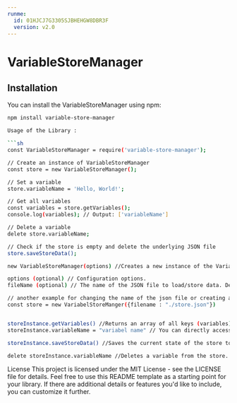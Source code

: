 ```yaml
---
runme:
  id: 01HJCJ7G3305SJBHEHGW8DBR3F
  version: v2.0
---
```


# VariableStoreManager

## Installation

You can install the VariableStoreManager using npm:

```bash {"id":"01HJCJ7G3305SJBHEHGW5KCDYK"}
npm install variable-store-manager

Usage of the Library :

```sh 
const VariableStoreManager = require('variable-store-manager');

// Create an instance of VariableStoreManager
const store = new VariableStoreManager();

// Set a variable
store.variableName = 'Hello, World!';

// Get all variables
const variables = store.getVariables();
console.log(variables); // Output: ['variableName']

// Delete a variable
delete store.variableName;

// Check if the store is empty and delete the underlying JSON file
store.saveStoreData();

```

```sh {"id":"01HJCF03HABES3378QNHAYTW2J"}
new VariableStoreManager(options) //Creates a new instance of the VariableStoreManager.

options (optional) // Configuration options.
fileName (optional) // The name of the JSON file to load/store data. Default is 'storage.json'.

// another example for changing the name of the json file or creating a new file 
const store = new VariabelStoreManger({filename : "./store.json"})


storeInstance.getVariables() //Returns an array of all keys (variables) in the store.
storeInstance.variableName = "variabel name" // You can directly access and modify variables using properties.

storeInstance.saveStoreData() //Saves the current state of the store to the JSON file. If the data is empty, it deletes the file.

delete storeInstance.variableName //Deletes a variable from the store.


```

License
This project is licensed under the MIT License - see the LICENSE file for details.
Feel free to use this README template as a starting point for your library. If there are additional details or features you'd like to include, you can customize it further.
